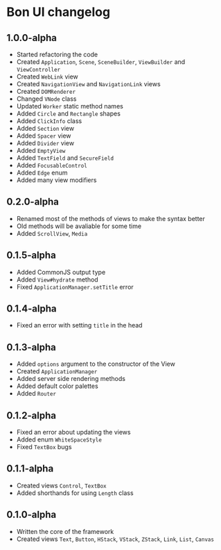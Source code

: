# Bon UI changelog

## 1.0.0-alpha
- Started refactoring the code
- Created `Application`, `Scene`, `SceneBuilder`, `ViewBuilder` and `ViewController`
- Created `WebLink` view
- Created `NavigationView` and `NavigationLink` views
- Created `DOMRenderer`
- Changed `VNode` class
- Updated `Worker` static method names
- Added `Circle` and `Rectangle` shapes
- Added `ClickInfo` class
- Added `Section` view
- Added `Spacer` view
- Added `Divider` view
- Added `EmptyView`
- Added `TextField` and `SecureField`
- Added `FocusableControl`
- Added `Edge` enum
- Added many view modifiers

## 0.2.0-alpha
- Renamed most of the methods of views to make the syntax better
- Old methods will be avaliable for some time
- Added `ScrollView`, `Media`

## 0.1.5-alpha
- Added CommonJS output type
- Added `View#hydrate` method
- Fixed `ApplicationManager.setTitle` error

## 0.1.4-alpha
- Fixed an error with setting `title` in the head

## 0.1.3-alpha
- Added `options` argument to the constructor of the View
- Created `ApplicationManager`
- Added server side rendering methods
- Added default color palettes
- Added `Router`

## 0.1.2-alpha
- Fixed an error about updating the views
- Added enum `WhiteSpaceStyle`
- Fixed `TextBox` bugs

## 0.1.1-alpha
- Created views `Control`, `TextBox`
- Added shorthands for using `Length` class

## 0.1.0-alpha
- Written the core of the framework
- Created views `Text`, `Button`, `HStack`, `VStack`, `ZStack`, `Link`, `List`, `Canvas`
